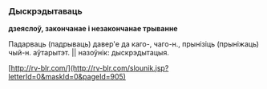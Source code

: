 ### Дыскрэдытаваць
**дзеяслоў, закончанае і незакончанае трыванне**

Падарваць (падрываць) давер'е да каго-, чаго-н., прынізіць (прыніжаць) чый-н. аўтарытэт. || назоўнік: дыскрэдытацыя.

<a rel="author">[http://rv-blr.com/](http://rv-blr.com/slounik.jsp?letterId=0&maskId=0&pageId=905)</a>
